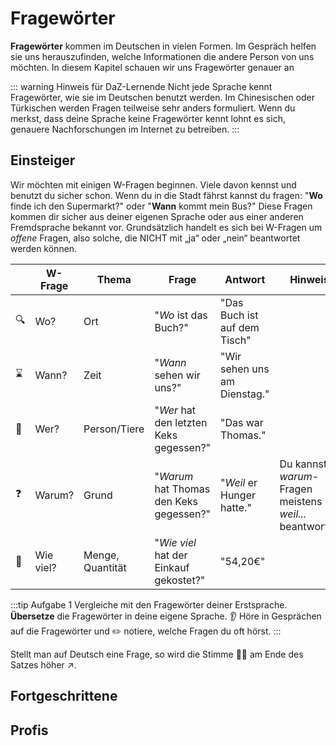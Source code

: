 # Fragewörter
**Fragewörter** kommen im Deutschen in vielen Formen. Im Gespräch helfen sie uns herauszufinden, welche Informationen die andere Person von uns möchten. In diesem Kapitel schauen wir uns Fragewörter genauer an

::: warning Hinweis für DaZ-Lernende
Nicht jede Sprache kennt Fragewörter, wie sie im Deutschen benutzt werden. Im Chinesischen oder Türkischen werden Fragen teilweise sehr anders formuliert. Wenn du merkst, dass deine Sprache keine Fragewörter kennt lohnt es sich, genauere Nachforschungen im Internet zu betreiben.
:::

## Einsteiger
Wir möchten mit einigen W-Fragen beginnen. Viele davon kennst und benutzt du sicher schon. Wenn du in die Stadt fährst kannst du fragen: "**Wo** finde ich den Supermarkt?" oder "**Wann** kommt mein Bus?" Diese Fragen kommen dir sicher aus deiner eigenen Sprache oder aus einer anderen Fremdsprache bekannt vor. Grundsätzlich handelt es sich bei W-Fragen um *offene* Fragen, also solche, die NICHT mit „ja“ oder „nein“ beantwortet werden können.

|| **W-Frage** | **Thema** | **Frage** | **Antwort** | **Hinweis**
|---|---|---|---|---|---|
|:mag:| Wo? | Ort  | "*Wo* ist das Buch?"  | "Das Buch ist auf dem Tisch" |   |
|:hourglass:| Wann? | Zeit  | "*Wann* sehen wir uns?"  | "Wir sehen uns am Dienstag."  |   |
|:couple:| Wer? | Person/Tiere  | "*Wer* hat den letzten Keks gegessen?"  | "Das war Thomas."  |   |
|:question:| Warum? |  Grund | "*Warum* hat Thomas den Keks gegessen?"  | "*Weil* er Hunger hatte."  | Du kannst *warum*-Fragen meistens mit *weil...* beantworten  |
|:1234:| Wie viel? | Menge, Quantität  | "*Wie viel* hat der Einkauf gekostet?"  | "54,20€"  |   |

:::tip Aufgabe 1
Vergleiche mit den Fragewörter deiner Erstsprache. **Übersetze** die Fragewörter in deine eigene Sprache. :ear: Höre in Gesprächen auf die Fragewörter und :pencil2: notiere, welche Fragen du oft hörst.
:::

Stellt man auf Deutsch eine Frage, so wird die Stimme :lips::microphone: am Ende des Satzes höher :arrow_upper_right:.
## Fortgeschrittene

## Profis